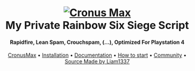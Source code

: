 <h1 align="center">
  <br>
  <a href="https://github.com/Cog-Creators/Red-DiscordBot/tree/V3/develop"><img src="https://i.imgur.com/8Sj1dzL.png" alt="Cronus Max"></a>
  <br>
  My Private Rainbow Six Siege Script
  <br>
</h1>

<h4 align="center">Rapidfire, Lean Spam, Crouchspam, (...), Optimized For Playstation 4</h4>

<p align="center">
  <a href="https://www.cronusmax.com/">CronusMax</a>
  •
  <a href="https://www.cronusmax.com/downloads/">Installation</a>
  •
  <a href="https://gpc.cronusmax.com/">Documentation</a>
  •
  <a href="https://cronusmax.com/manual/quickstart.htm">How to start</a>
  •
  <a href="https://www.cronusmax.com/forums/">Community</a>
  •
  <a href="#license">Source Made by Liam1337</a>
</p>